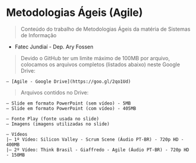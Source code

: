 # Metodologias Ágeis (Agile)

> Conteúdo do trabalho de Metodologias Ágeis da matéria de Sistemas de Informação
  - Fatec Jundiaí - Dep. Ary Fossen

> Devido o GitHub ter um limite máximo de 100MB por arquivo, colocamos os arquivos
  completos (listados abaixo) neste Google Drive:
  
    — [Agile - Google Drive](https://goo.gl/2qo1Ud)


> Arquivos contidos no Drive:

    — Slide em formato PowerPoint (sem vídeo) - 5MB
    — Slide em formato PowerPoint (com vídeo) - 405MB

    — Fonte Play (fonte usada no slide)
    — Imagens (imagens utilizadas no slide)
    
    — Vídeos
    |— 1º Vídeo: Silicon Valley - Scrum Scene (Áudio PT-BR) - 720p HD - 400MB
    |— 2º Vídeo: Think Brasil - Giaffredo - Agile (Áudio PT-BR) - 720p HD - 150MB
